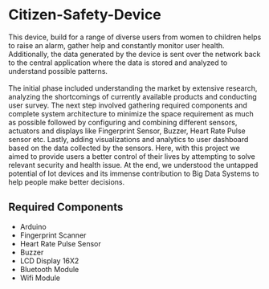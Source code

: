 # Citizen-Safety-Device
This device, build for a range of diverse users from women to children helps to raise an alarm, gather help and constantly monitor user health. Additionally, the data generated by the device is sent over the network back to the central application where the data is stored and analyzed to understand possible patterns.<br>
<br>
The initial phase included understanding the market by extensive research, analyzing the shortcomings of currently available products and conducting user survey. The next step involved gathering required components and complete system architecture to minimize the space requirement as much as possible followed by configuring and combining different sensors, actuators and displays like Fingerprint Sensor, Buzzer, Heart Rate Pulse sensor etc. Lastly, adding visualizations and analytics to user dashboard based on the data collected by the sensors. Here, with this project we aimed to provide users a better control of their lives by attempting to solve relevant security and health issue. At the end, we understood the untapped potential of Iot devices and its immense contribution to Big Data Systems to help people make better decisions.
## Required Components
 - Arduino
 - Fingerprint Scanner
 - Heart Rate Pulse Sensor
 - Buzzer
 - LCD Display 16X2
 - Bluetooth Module
 - Wifi Module
  
